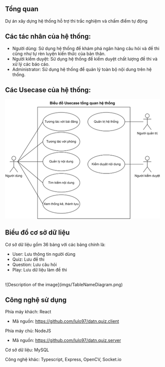 ## Tổng quan
Dự án xây dựng hệ thống hỗ trợ thi trắc nghiệm và chấm điểm tự động

## Các tác nhân của hệ thống:
- Người dùng: Sử dụng hệ thống để khám phá ngân hàng câu hỏi và đề thi cũng như tự rèn luyện kiến thức của bản thân.
- Người kiểm duyệt: Sử dụng hệ thống để kiểm duyệt chất lượng đề thi và xử lý các báo cáo.
- Administrator: Sử dụng hệ thống để quản lý toàn bộ nội dung trên hệ thống.

## Các Usecase của hệ thống:
![Description of the image](imgs/SystemUsecase.png)

## Biểu đồ cơ sở dữ liệu 
Cơ sở dữ liệu gồm 36 bảng với các bảng chính là:
- User: Lưu thông tin người dùng
- Quiz: Lưu đề thi
- Question: Lưu câu hỏi
- Play: Lưu dữ liệu làm đề thi
<br>
![Description of the image](imgs/TableNameDiagram.png)

## Công nghệ sử dụng

Phía máy khách: React <br>
- Mã nguồn: https://github.com/lulo97/datn.quiz.client

Phía máy chủ: NodeJS <br>
- Mã nguồn: https://github.com/lulo97/datn.quiz.server

Cơ sở dữ liệu: MySQL

Công nghệ khác: Typescript, Express, OpenCV, Socket.io



